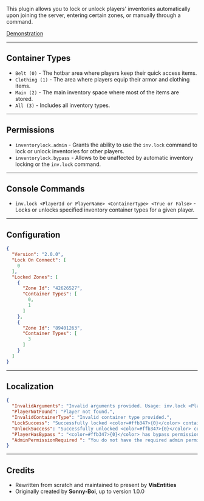 This plugin allows you to lock or unlock players' inventories automatically upon joining the server, entering certain zones, or manually through a command.

[Demonstration](https://youtu.be/23EIkbAECcU)

-----------------

## Container Types
- `Belt (0)` - The hotbar area where players keep their quick access items.
- `Clothing (1)` - The area where players equip their armor and clothing items.
- `Main (2)` - The main inventory space where most of the items are stored.
- `All (3)` - Includes all inventory types.

-------------

## Permissions

- `inventorylock.admin` - Grants the ability to use the `inv.lock` command to lock or unlock inventories for other players.
- `inventorylock.bypass` - Allows to be unaffected by automatic inventory locking or the `inv.lock` command.

-----------------------------

## Console Commands

- `inv.lock <PlayerId or PlayerName> <ContainerType> <True or False>` - Locks or unlocks specified inventory container types for a given player. 

-----------------------------

## Configuration
```json
{
  "Version": "2.0.0",
  "Lock On Connect": [
    0
  ],
  "Locked Zones": [
    {
      "Zone Id": "42626527",
      "Container Types": [
        0,
        1
      ]
    },
    {
      "Zone Id": "89401263",
      "Container Types": [
        3
      ]
    }
  ]
}
```

-----------------------------------

## Localization

```json
{
  "InvalidArguments": "Invalid arguments provided. Usage: inv.lock <PlayerId or PlayerName> <ContainerType> <True or False>",
  "PlayerNotFound": "Player not found.",
  "InvalidContainerType": "Invalid container type provided.",
  "LockSuccess": "Successfully locked <color=#ffb347>{0}</color> container for <color=#ffb347>{1}</color>.",
  "UnlockSuccess": "Successfully unlocked <color=#ffb347>{0}</color> container for <color=#ffb347>{1}</color>.",
  "PlayerHasBypass ": "<color=#ffb347>{0}</color> has bypass permission and cannot have their inventory locked or unlocked.",
  "AdminPermissionRequired ": "You do not have the required admin permission to execute this command."
}
```

---------

## Credits
 * Rewritten from scratch and maintained to present by **VisEntities**
 * Originally created by **Sonny-Boi**, up to version 1.0.0